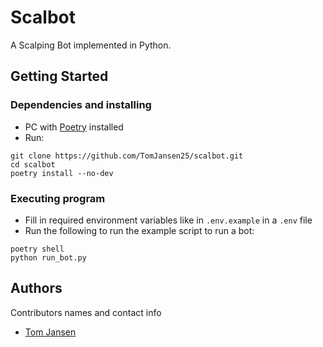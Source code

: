 # Scalbot
A Scalping Bot implemented in Python.

## Getting Started

### Dependencies and installing

* PC with [Poetry](https://python-poetry.org/) installed
* Run:
```shell
git clone https://github.com/TomJansen25/scalbot.git
cd scalbot
poetry install --no-dev 
```

### Executing program

* Fill in required environment variables like in `.env.example` in a `.env` file
* Run the following to run the example script to run a bot:
```shell
poetry shell
python run_bot.py
```

## Authors

Contributors names and contact info

- [Tom Jansen](https://github.com/TomJansen25)
